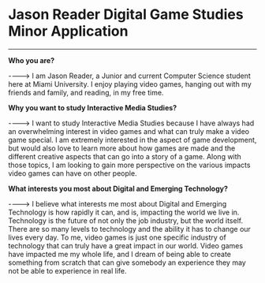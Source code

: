 <html>
<head>
</head>
<body>
<div id="main">
<h1> Jason Reader Digital Game Studies Minor Application</h1>
<hr>
<p> <b> Who you are? </b> </p>
<p>----> I am Jason Reader, a Junior and current Computer Science student here at Miami University. I enjoy playing video games,
 hanging out with my friends and family, and reading, in my free time.</p>
<p> <b> Why you want to study Interactive Media Studies? </b> </p>
<p>----> I want to study Interactive Media Studies because I have always had an overwhelming interest in video games and 
what can truly make a video game special. I am extremely interested in the aspect of game development, but would also love to
learn more about how games are made and the different creative aspects that can go into a story of a game. Along with those topics,
I am looking to gain more perspective on the various impacts video games can have on other people.</p>
<p> <b> What interests you most about Digital and Emerging Technology? </b> </p>
<p>----> I believe what interests me most about Digital and Emerging Technology is how rapidly it can, and is, impacting the world we live in. Technology
is the future of not only the job industry, but the world itself. There are so many levels to technology and the ability it has to change our lives every day. To me,
video games is just one specific industry of technology that can truly have a great impact in our world. Video games have impacted me my whole life, and I 
dream of being able to create something from scratch that can give somebody an experience they may not be able to experience in real life.</p>
</div>
</body>
</html>
